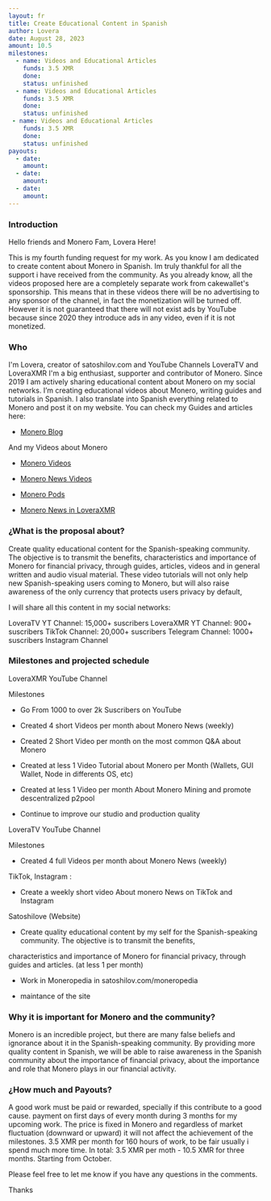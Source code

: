 ```yaml
---
layout: fr
title: Create Educational Content in Spanish
author: Lovera
date: August 28, 2023
amount: 10.5
milestones:
  - name: Videos and Educational Articles
    funds: 3.5 XMR
    done:
    status: unfinished
  - name: Videos and Educational Articles
    funds: 3.5 XMR
    done:
    status: unfinished
 - name: Videos and Educational Articles
    funds: 3.5 XMR
    done:
    status: unfinished
payouts:
  - date:
    amount:
  - date:
    amount:
  - date:
    amount:
---
```


### Introduction

Hello friends and Monero Fam, Lovera Here!

This is my fourth funding request for my work. As you know I am dedicated to create content about Monero in Spanish. Im truly thankful for all the support i have received from the community. As you already know, all the videos proposed here are a completely separate work from cakewallet's sponsorship. This means that in these videos there will be no advertising to any sponsor of the channel, in fact the monetization will be turned off. However it is not guaranteed that there will not exist ads by YouTube because since 2020 they introduce ads in any video, even if it is not monetized.

### Who

I'm Lovera, creator of satoshilov.com and YouTube Channels LoveraTV and LoveraXMR I'm a big enthusiast, supporter and contributor of Monero. Since 2019 I am actively sharing educational content about Monero on my social networks. I’m creating educational videos about Monero, writing guides and tutorials in Spanish. I also translate into Spanish everything related to Monero and post it on my website. You can check my Guides and articles here:

* [Monero Blog](https://satoshilov.com/)  

And my Videos about Monero

* [Monero Videos](https://youtube.com/playlist?list=PLGX_LoM5yemgt3ppLXvNBKYf6IuFI7BPS)

* [Monero News Videos](https://youtube.com/playlist?list=PLGX_LoM5yemgVhlwCEn_Z5m0LPMxQgNZj)

* [Monero Pods](https://youtube.com/playlist?list=PLGX_LoM5yemhq5KMyPeUr6JzJSqkqjzHL)

* [Monero News in LoveraXMR](https://www.youtube.com/playlist?list=PL2Lfro_oKAVHxYdbD_6RkNnda8HGbKOgg)

### ¿What is the proposal about?

Create quality educational content for the Spanish-speaking community. The objective is to transmit the benefits, characteristics and importance of Monero for financial privacy, through guides, articles, videos and in general written and audio visual material.
These video tutorials will not only help new Spanish-speaking users coming to Monero, but will also raise awareness of the only currency that protects users privacy by default,

I will share all this content in my social networks:

LoveraTV YT Channel: 15,000+ suscribers
LoveraXMR YT Channel: 900+ suscribers
TikTok Channel: 20,000+ suscribers
Telegram Channel: 1000+ suscribers
Instagram Channel


### Milestones and projected schedule

LoveraXMR YouTube Channel

Milestones

* Go From 1000 to over 2k Suscribers on YouTube

* Created 4 short Videos per month about Monero News (weekly)

* Created 2 Short Video per month on the most common Q&A about Monero

* Created at less 1 Video Tutorial about Monero per Month (Wallets, GUI Wallet, Node in differents OS, etc)

* Created at less 1 Video per month About Monero Mining and promote descentralized p2pool 

* Continue to improve our studio and production quality


LoveraTV YouTube Channel 

Milestones

* Created 4 full Videos per month about Monero News (weekly)


TikTok, Instagram :

* Create a weekly short video About monero News on TikTok and Instagram


Satoshilove (Website)

* Create quality educational content by my self for the Spanish-speaking community. The objective is to transmit the benefits, 

characteristics and importance of Monero for financial privacy, through guides and articles. (at less 1 per month)

* Work in Moneropedia in satoshilov.com/moneropedia 

* maintance of the site 

### Why it is important for Monero and the community?

Monero is an incredible project, but there are many false beliefs and ignorance about it in the Spanish-speaking community. By providing more quality content in Spanish, we will be able to raise awareness in the Spanish community about the importance of financial privacy, about the importance and role that Monero plays in our financial activity.

### ¿How much and Payouts?

A good work must be paid or rewarded, specially if this contribute to a good cause. payment on first days of every month during 3 months for my upcoming work. The price is fixed in Monero and regardless of market fluctuation (downward or upward) it will not affect the achievement of the milestones. 3.5 XMR per month for 160 hours of work, to be fair usually i spend much more time. In total: 3.5 XMR per moth - 10.5 XMR for three months. Starting from October.

Please feel free to let me know if you have any questions in the comments.

Thanks
